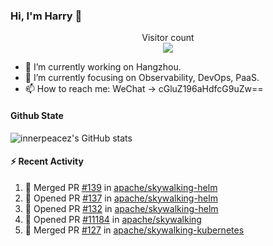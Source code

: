 ### Hi, I'm Harry 👋

<p align="center"> 
  Visitor count<br>
  <img src="https://profile-counter.glitch.me/innerpeacez/count.svg" /><br>
</p>

<!--
**innerpeacez/innerpeacez** is a ✨ _special_ ✨ repository because its `README.md` (this file) appears on your GitHub profile.

Here are some ideas to get you started:

- 🔭 I’m currently working on ...
- 🌱 I’m currently learning ...
- 👯 I’m looking to collaborate on ...
- 🤔 I’m looking for help with ...
- 💬 Ask me about ...
- 📫 How to reach me: ...
- 😄 Pronouns: ...
- ⚡ Fun fact: ...
-->

- 🔭 I’m currently working on Hangzhou.
- 🌱 I’m currently focusing on Observability, DevOps, PaaS.
- 📫 How to reach me: WeChat -> cGluZ196aHdfcG9uZw==

#### Github State

![innerpeacez's GitHub stats](https://github-readme-stats.vercel.app/api?username=innerpeacez&theme=buefy&show_icons=true)

#### :zap: Recent Activity

<!--START_SECTION:activity-->
1. 🎉 Merged PR [#139](https://github.com/apache/skywalking-helm/pull/139) in [apache/skywalking-helm](https://github.com/apache/skywalking-helm)
2. 💪 Opened PR [#137](https://github.com/apache/skywalking-helm/pull/137) in [apache/skywalking-helm](https://github.com/apache/skywalking-helm)
3. 💪 Opened PR [#132](https://github.com/apache/skywalking-helm/pull/132) in [apache/skywalking-helm](https://github.com/apache/skywalking-helm)
4. 💪 Opened PR [#11184](https://github.com/apache/skywalking/pull/11184) in [apache/skywalking](https://github.com/apache/skywalking)
5. 🎉 Merged PR [#127](https://github.com/apache/skywalking-kubernetes/pull/127) in [apache/skywalking-kubernetes](https://github.com/apache/skywalking-kubernetes)
<!--END_SECTION:activity-->
